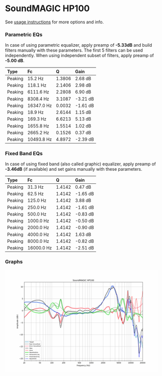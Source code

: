# SoundMAGIC HP100
See [usage instructions](https://github.com/jaakkopasanen/AutoEq#usage) for more options and info.

### Parametric EQs
In case of using parametric equalizer, apply preamp of **-5.33dB** and build filters manually
with these parameters. The first 5 filters can be used independently.
When using independent subset of filters, apply preamp of **-5.00 dB**.

| Type    | Fc         |      Q | Gain     |
|:--------|:-----------|:-------|:---------|
| Peaking | 15.2 Hz    | 1.3806 | 2.68 dB  |
| Peaking | 118.1 Hz   | 2.1406 | 2.98 dB  |
| Peaking | 6111.6 Hz  | 2.2808 | 6.90 dB  |
| Peaking | 8308.4 Hz  | 3.1087 | -3.21 dB |
| Peaking | 16347.0 Hz | 0.0032 | -1.61 dB |
| Peaking | 18.9 Hz    | 2.6144 | 1.15 dB  |
| Peaking | 169.3 Hz   | 6.6213 | 5.13 dB  |
| Peaking | 1655.8 Hz  | 1.5514 | 1.02 dB  |
| Peaking | 2665.2 Hz  | 0.1526 | 0.37 dB  |
| Peaking | 10493.8 Hz | 4.8972 | -2.39 dB |

### Fixed Band EQs
In case of using fixed band (also called graphic) equalizer, apply preamp of **-3.46dB**
(if available) and set gains manually with these parameters.

| Type    | Fc         |      Q | Gain     |
|:--------|:-----------|:-------|:---------|
| Peaking | 31.3 Hz    | 1.4142 | 0.47 dB  |
| Peaking | 62.5 Hz    | 1.4142 | -1.65 dB |
| Peaking | 125.0 Hz   | 1.4142 | 3.88 dB  |
| Peaking | 250.0 Hz   | 1.4142 | -1.61 dB |
| Peaking | 500.0 Hz   | 1.4142 | -0.83 dB |
| Peaking | 1000.0 Hz  | 1.4142 | -0.50 dB |
| Peaking | 2000.0 Hz  | 1.4142 | -0.90 dB |
| Peaking | 4000.0 Hz  | 1.4142 | 1.63 dB  |
| Peaking | 8000.0 Hz  | 1.4142 | -0.82 dB |
| Peaking | 16000.0 Hz | 1.4142 | -2.51 dB |

### Graphs
![](./SoundMAGIC%20HP100.png)
